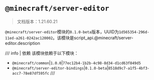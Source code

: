 # `@minecraft/server-editor`

> 文档版本：1.21.60.21

`@minecraft/server-editor`模块的`0.1.0-beta`版本，UUID为`1d565354-296d-11ed-a261-0242ac120002`。该模块是script_api.@minecraft/server-editor.description

/// info | 依赖
该模块依赖于以下模块：

- `@minecraft/common`|`1.0.0`|`77ec12b4-1b2b-4c98-8d34-d1cd63f849d5`
- `@minecraft/server-editor-bindings`|`0.1.0-beta`|`8518d9c7-a1f5-4bf3-acc7-78e87df595fc`
///
